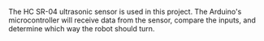 The HC SR-04 ultrasonic sensor is used in this project. The Arduino's microcontroller will receive data from the sensor, compare the inputs, and determine which way the robot should turn.
